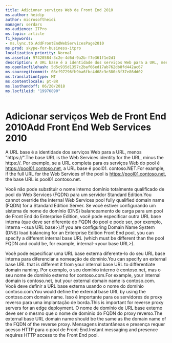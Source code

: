 ```yaml
---
title: Adicionar serviços Web de Front End 2010
ms.author: heidip
author: microsoftheidi
manager: serdars
ms.audience: ITPro
ms.topic: article
f1_keywords:
- ms.lync.tb.AddFrontEndWebServicesPage2010
ms.prod: skype-for-business-itpro
localization_priority: Normal
ms.assetid: 97420584-3c2e-4d6d-9a2b-f7e361f1e2d1
description: A URL base é a identidade dos serviços Web para a URL, menos "https://". Por exemplo, se a URL completa para os serviços Web do pool é https://pool01.contoso.net, a URL base é pool01. contoso.NET.
ms.openlocfilehash: 5d5c935d1357c2baf66ed17ab762db8fd442ac67
ms.sourcegitcommit: 08cf97296fb9ba6fbc4d68c3e380c8f37e86dd02
ms.translationtype: MT
ms.contentlocale: pt-BR
ms.lasthandoff: 06/20/2018
ms.locfileid: "19976890"
---
```

# <a name="add-front-end-web-services-2010"></a><span data-ttu-id="f42ca-104">Adicionar serviços Web de Front End 2010</span><span class="sxs-lookup"><span data-stu-id="f42ca-104">Add Front End Web Services 2010</span></span>
 
<span data-ttu-id="f42ca-105">A URL base é a identidade dos serviços Web para a URL, menos "https://".</span><span class="sxs-lookup"><span data-stu-id="f42ca-105">The base URL is the Web Services identity for the URL, minus the https://.</span></span> <span data-ttu-id="f42ca-106">Por exemplo, se a URL completa para os serviços Web do pool é https://pool01.contoso.net, a URL base é pool01. contoso.NET.</span><span class="sxs-lookup"><span data-stu-id="f42ca-106">For example, if the full URL for the Web Services of the pool is https://pool01.contoso.net, the base URL is pool01.contoso.net.</span></span>
  
<span data-ttu-id="f42ca-107">Você não pode substituir o nome interno domínio totalmente qualificado de pool do Web Services (FQDN) para um servidor Standard Edition.</span><span class="sxs-lookup"><span data-stu-id="f42ca-107">You cannot override the internal Web Services pool fully qualified domain name (FQDN) for a Standard Edition Server.</span></span> <span data-ttu-id="f42ca-108">Se você estiver configurando um sistema de nome de domínio (DNS) balanceamento de carga para um pool de Front End do Enterprise Edition, você pode especificar outra URL base interna (que deve ser diferente do FQDN do pool e pode ser, por exemplo, interna -\<sua URL base\>).</span><span class="sxs-lookup"><span data-stu-id="f42ca-108">If you are configuring Domain Name System (DNS) load balancing for an Enterprise Edition Front End pool, you can specify a different internal base URL (which must be different than the pool FQDN and could be, for example, internal-\<your base URL\>).</span></span>
  
<span data-ttu-id="f42ca-109">Você pode especificar uma URL base externa diferente-lo do seu URL base interna para diferenciar a nomeação de domínio.</span><span class="sxs-lookup"><span data-stu-id="f42ca-109">You can specify an external base URL that is different it from your internal base URL to differentiate domain naming.</span></span> <span data-ttu-id="f42ca-110">Por exemplo, o seu domínio interno é contoso.net, mas o seu nome de domínio externo for contoso.com.</span><span class="sxs-lookup"><span data-stu-id="f42ca-110">For example, your internal domain is contoso.net, but your external domain name is contoso.com.</span></span> <span data-ttu-id="f42ca-111">Você deve definir a URL base externa usando o nome do domínio contoso.com.</span><span class="sxs-lookup"><span data-stu-id="f42ca-111">You would define the external base URL by using the contoso.com domain name.</span></span> <span data-ttu-id="f42ca-112">Isso é importante para os servidores de proxy reverso para uma implantação de borda.</span><span class="sxs-lookup"><span data-stu-id="f42ca-112">This is important for reverse proxy servers for an edge deployment.</span></span> <span data-ttu-id="f42ca-113">O nome de domínio de URL base externo deve ser o mesmo que o nome de domínio do FQDN do proxy reverso.</span><span class="sxs-lookup"><span data-stu-id="f42ca-113">The external base URL domain name should be the same as the domain name of the FQDN of the reverse proxy.</span></span> <span data-ttu-id="f42ca-114">Mensagens instantâneas e presença requer acesso HTTP para o pool de Front-End.</span><span class="sxs-lookup"><span data-stu-id="f42ca-114">Instant messaging and presence requires HTTP access to the Front End pool.</span></span>
  

